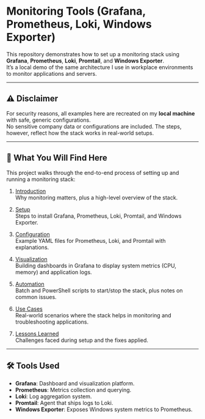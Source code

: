 # Monitoring Tools (Grafana, Prometheus, Loki, Windows Exporter)

This repository demonstrates how to set up a monitoring stack using **Grafana**, **Prometheus**, **Loki**, **Promtail**, and **Windows Exporter**.  
It’s a local demo of the same architecture I use in workplace environments to monitor applications and servers.

---

## ⚠️ Disclaimer
For security reasons, all examples here are recreated on my **local machine** with safe, generic configurations.  
No sensitive company data or configurations are included. The steps, however, reflect how the stack works in real-world setups.

---

## 📖 What You Will Find Here
This project walks through the end-to-end process of setting up and running a monitoring stack:

1. [Introduction](docs/01-introduction.md)  
   Why monitoring matters, plus a high-level overview of the stack.  

2. [Setup](docs/02-setup.md)  
   Steps to install Grafana, Prometheus, Loki, Promtail, and Windows Exporter.  

3. [Configuration](docs/03-configuration.md)  
   Example YAML files for Prometheus, Loki, and Promtail with explanations.  

4. [Visualization](docs/04-visualization.md)  
   Building dashboards in Grafana to display system metrics (CPU, memory) and application logs.  

5. [Automation](docs/05-automation.md)  
   Batch and PowerShell scripts to start/stop the stack, plus notes on common issues.  

6. [Use Cases](docs/06-use_cases.md)  
   Real-world scenarios where the stack helps in monitoring and troubleshooting applications.  

7. [Lessons Learned](docs/07-lessons_learned.md)  
   Challenges faced during setup and the fixes applied.  

---

## 🛠 Tools Used
- **Grafana**: Dashboard and visualization platform.  
- **Prometheus**: Metrics collection and querying.  
- **Loki**: Log aggregation system.  
- **Promtail**: Agent that ships logs to Loki.  
- **Windows Exporter**: Exposes Windows system metrics to Prometheus.  


